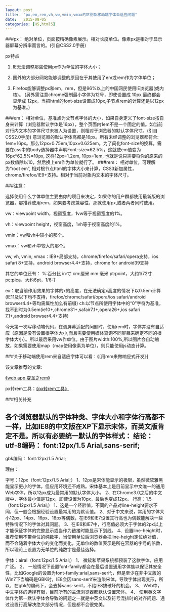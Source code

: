 ```yaml
---
layout: post
title:  "px,em,rem,vh,vw,vmin,vmax的区别及移动端字体自适应问题"
date:   2015-08-05 
categories: [H5,html5]
---
```

###px：
绝对单位，页面按精确像素展示。相对长度单位。像素px是相对于显示器屏幕分辨率而言的。(引自CSS2.0手册)

px特点

1. IE无法调整那些使用px作为单位的字体大小；

2. 国外的大部分网站能够调整的原因在于其使用了em或rem作为字体单位；

3. Firefox能够调整px和em，rem，但是96%以上的中国网民使用IE浏览器(或内核)。
(另外需注意chrome强制最小字体为12号，即使设置成 10px 最终都会显示成 12px，当把html的font-size设置成10px,子节点rem的计算还是以12px为基准。)

###em：
相对单位，基准点为父节点字体的大小，如果自身定义了font-size按自身来计算（浏览器默认字体是16px），整个页面内1em不是一个固定的值。如当前对行内文本的字体尺寸未被人为设置，则相对于浏览器的默认字体尺寸。(引自CSS2.0手册)
意浏览器的默认字体高都是16px。所有未经调整的浏览器都符合: 1em=16px。那么12px=0.75em,10px=0.625em。为了简化font-size的换算，需要在css中的body选择器中声明Font-size=62.5%，这就使em值变为 16px*62.5%=10px, 这样12px=1.2em, 10px=1em, 也就是说只需要将你的原来的px数值除以10，然后换上em作为单位就行了。
###rem：
相对单位，可理解为“root em”, 相对根节点html的字体大小来计算，CSS3新加属性，chrome/firefox/IE9+支持。相对于当前对象内文本的字体尺寸。

###注意：

 选择使用什么字体单位主要由你的项目来决定，如果你的用户群都使用最新版的浏览器，那推荐使用rem，如果要考虑兼容性，那就使用px,或者两者同时使用。

vw：viewpoint width，视窗宽度，1vw等于视窗宽度的1%。

vh：viewpoint height，视窗高度，1vh等于视窗高度的1%。

vmin：vw和vh中较小的那个。

vmax：vw和vh中较大的那个。

vw, vh, vmin, vmax：IE9+局部支持，chrome/firefox/safari/opera支持，ios safari 8+支持，android browser4.4+支持，chrome for android39支持

其它的单位还有：
%:百分比
in:寸
cm:厘米
mm:毫米
pt:point，大约1/72寸
pc:pica，大约6pt，1/6寸


ex：取当前作用效果的字体的x的高度，在无法确定x高度的情况下以0.5em计算(IE11及以下均不支持，firefox/chrome/safari/opera/ios safari/android browser4.4+等均需属性加么有前缀)
ch:以节点所使用字体中的“0”字符为基准，找不到时为0.5em(ie10+,chrome31+,safair7.1+,opera26+,ios safari 7.1+,android browser4.4+支持)

今天第一次写移动端代码，在调屏幕适配的问题时，使用rem时，字体并没有自适应（原因是没有设置根字体大小,而且需要使用媒体查询不同屏幕来确定不同的根字体大小）。所以最后采用vw作单位。由于图片width:100%,所以图片会自动缩放，如果需要使用map（map使用像素为单位），则只能使用js动态计算。

###关于移动端使用rem来自适应字体可以看：《[用rem来做响应式开发》]

该文章推荐的文章:

[《web app 变革之rem》]

px转rem工具：[《px转rem工具》]

###相关补充

各个浏览器默认的字体种类、字体大小和字体行高都不一样，比如IE8的中文版在XP下显示宋体，而英文版肯定不是。所以有必要统一默认的字体样式： 
结论：
utf-8编码：
font:12px/1.5 Arial,sans-serif;
----------------------------------
gbk编码：
font:12px/1.5 Arial;

理由：

字号：12px（font:12px/1.5 Arial;）
1、12px是宋体能显示的极限，虽然微软雅黑能显示更小的字体，但应用环境还不成熟。宋体基本上是目前显示中文唯一的通用Web字体，所以12px成为最常用的默认字体大小。
2、在Chrome3.0之后的中文版中，字体最小值是12px，即使设置为10px，最后也变成12px。
行高：1.5（font:12px/1.5 Arial;）
1、这是一个经验值，不同的产品对line-height要求不同，但一般会根据经验设置最常用的为默认值。
2、对于中文来说，常用的字体大小12px、14px、16px、18px等偶数，在IE6和IE7设置其行高也为偶数能解决一些特殊情况下的字体对其问题。
3、在IE6和IE7中，行高值必须大于字体的2px以上才能保证字体的完整显示或当作为链接时能显示下划线。
4、设置line-height时，推荐使用不带单位的纯数字，当使用单位后浏览器会把line-height定位绝对值，而不会随着字体大小的变化而变化，无单位的数值表示是所在容器的字号的倍数，所以理论上设置为无单位的纯数字是最佳选择。
 
字体：airal（font:12px/1.5 Arial;）
1、  微软和苹果系统都预装了这款字体，应用广泛。
2、  一般情况下设置font-family都会在最后设置通用字体族以保证其安全性，比如Google的设置为font-family:arial,sans-serif;，但是至少在非中文版的Win7下当编码是GBK时，IE8会因sans-serif来渲染宋体，导致字体出现变形，所以，在gbk的编码下，会去掉sans-serif，不给IE8搞破坏的机会。
3、  Web中，中文字体的选择有限，目前所有的主流浏览器都默认设置宋体。
4、  使用英文字体作为第一默认字体会导致的问题之一就是中英文以及符号混排时的对齐问题、通过设置行高解决绝大部分情况，但是都不会很完美。


[《web app 变革之rem》]:http://520ued.com/article/549125815f85b6b44ca20b2b

[《px转rem工具》]:http://www.520ued.com/tools/rem
[《用rem来做响应式开发》]:http://www.520ued.com/article/53e98eafbb16a74c41b5de77